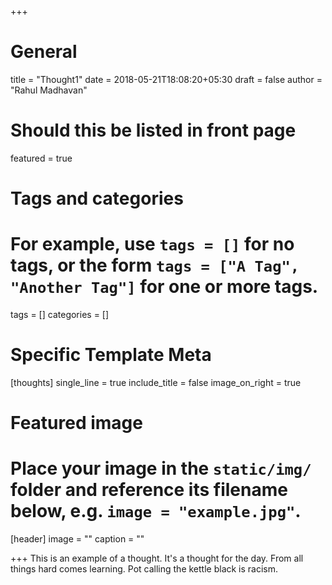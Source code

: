 +++
# General
title = "Thought1"
date = 2018-05-21T18:08:20+05:30
draft = false
author = "Rahul Madhavan"

# Should this be listed in front page
featured = true


# Tags and categories
# For example, use `tags = []` for no tags, or the form `tags = ["A Tag", "Another Tag"]` for one or more tags.
tags = []
categories = []

# Specific Template Meta
[thoughts]
        single_line = true
        include_title = false
        image_on_right = true


# Featured image
# Place your image in the `static/img/` folder and reference its filename below, e.g. `image = "example.jpg"`.
[header]
        image = ""
        caption = ""

+++
This is an example of a thought. It's a thought for the day. From all things hard comes learning. Pot calling the kettle black is racism.